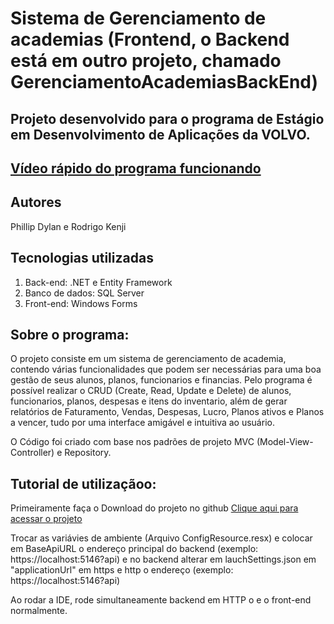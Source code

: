# Sistema de Gerenciamento de academias (Frontend, o Backend está em outro projeto, chamado GerenciamentoAcademiasBackEnd)

## Projeto desenvolvido para o programa de Estágio em Desenvolvimento de Aplicações da VOLVO.

## [Vídeo rápido do programa funcionando](https://www.youtube.com/watch?v=GYMiqaH4Nrk)

## Autores
Phillip Dylan e Rodrigo Kenji

## Tecnologias utilizadas
1. Back-end: .NET e Entity Framework
2. Banco de dados: SQL Server
3. Front-end: Windows Forms

## Sobre o programa:
O projeto consiste em um sistema de gerenciamento de academia, contendo várias funcionalidades que podem ser necessárias para uma boa gestão de seus alunos, planos, funcionarios e financias.
Pelo programa é possível realizar o CRUD (Create, Read, Update e Delete) de alunos, funcionarios, planos, despesas e itens do inventario, além de gerar relatórios de Faturamento, Vendas, Despesas, Lucro, Planos ativos e Planos a vencer, tudo por uma interface amigável e intuitiva ao usuário.

O Código foi criado com base nos padrões de projeto MVC (Model-View-Controller) e Repository.

## Tutorial de utilizaçãoo:
Primeiramente faça o Download do projeto no github [Clique aqui para acessar o projeto](https://github.com/Rocket-Galaxy/Academia_GUI)

Trocar as variávies de ambiente (Arquivo ConfigResource.resx) e colocar em BaseApiURL o endereço principal do backend (exemplo: https://localhost:5146?api) e no backend alterar em lauchSettings.json em "applicationUrl" em https e http o endereço (exemplo: https://localhost:5146?api) 

Ao rodar a IDE, rode simultaneamente backend em HTTP o e o front-end normalmente.
